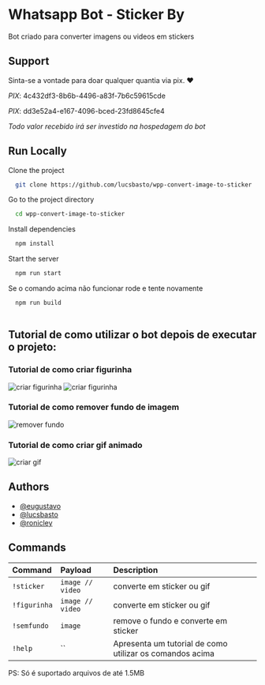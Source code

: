 
# Whatsapp Bot - Sticker By


Bot criado para converter imagens ou videos em stickers

## Support

Sinta-se a vontade para doar qualquer quantia via pix. ♥ 

*PIX*: 4c432df3-8b6b-4496-a83f-7b6c59615cde

*PIX*: dd3e52a4-e167-4096-bced-23fd8645cfe4

*Todo valor recebido irá ser investido na hospedagem do bot* 
## Run Locally

Clone the project

```bash
  git clone https://github.com/lucsbasto/wpp-convert-image-to-sticker
```

Go to the project directory

```bash
  cd wpp-convert-image-to-sticker
```

Install dependencies

```bash
  npm install
```

Start the server

```bash
  npm run start
```

Se o comando acima não funcionar rode e tente novamente

```bash
  npm run build
  
```

## Tutorial de como utilizar o bot depois de executar o projeto:
### Tutorial de como criar figurinha
![criar figurinha](https://figurinha.s3.us-east-1.amazonaws.com/figurinha_1.png)
![criar figurinha](https://figurinha.s3.us-east-1.amazonaws.com/figurinha.png)
### Tutorial de como remover fundo de imagem
![remover fundo](https://figurinha.s3.us-east-1.amazonaws.com/semfundo.png)
### Tutorial de como criar gif animado
![criar gif](https://figurinha.s3.us-east-1.amazonaws.com/gif.png)


## Authors

- [@eugustavo](https://www.github.com/eugustavo)
- [@lucsbasto](https://www.github.com/lucsbasto)
- [@ronicley](https://www.github.com/ronicley)


## Commands 

| Command | Payload     | Description                |
| :-------- | :------- | :------------------------- |
| `!sticker` | `image // video` | converte em sticker ou gif |
| `!figurinha` | `image // video` | converte em sticker ou gif |
| `!semfundo` | `image` | remove o fundo e converte em sticker |
| `!help` | `` | Apresenta um tutorial de como utilizar os comandos acima |

PS: Só é suportado arquivos de até 1.5MB 
